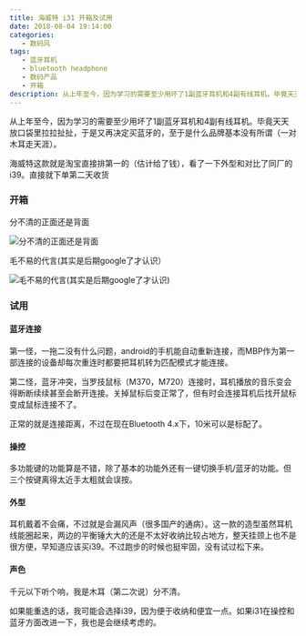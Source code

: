 ```yaml
---
title: 海威特 i31 开箱及试用
date: 2018-08-04 19:14:00
categories:
   - 数码风
tags:
   - 蓝牙耳机
   - bluetooth headphone
   - 数码产品
   - 开箱
description: 从上年至今，因为学习的需要至少用坏了1副蓝牙耳机和4副有线耳机。毕竟天天放口袋里拉拉扯扯，于是又再决定买蓝牙的，至于是什么品牌基本没有所谓。
---
```




从上年至今，因为学习的需要至少用坏了1副蓝牙耳机和4副有线耳机。毕竟天天放口袋里拉拉扯扯，于是又再决定买蓝牙的，至于是什么品牌基本没有所谓（一对木耳走天涯）。

海威特这款就是淘宝直接排第一的（估计给了钱），看了一下外型和对比了同厂的i39。直接就下单第二天收货



### 开箱

分不清的正面还是背面

![分不清的正面还是背面](https://i.loli.net/2018/08/04/5b658c78def58.jpg)

毛不易的代言(其实是后期google了才认识）

![毛不易的代言(其实是后期google了才认识)](https://i.loli.net/2018/08/04/5b658cbca3fb0.jpg)



### 试用

#### 蓝牙连接

第一怪，一拖二没有什么问题，android的手机能自动重新连接，而MBP作为第一部连接的设备却每次重连时都要把耳机转为匹配模式才能连接。

第二怪，蓝牙冲突，当罗技鼠标（M370，M720）连接时，耳机播放的音乐变会得断断续续甚至会断开连接。关掉鼠标后变正常了，但有时会连接耳机后找开鼠标变成鼠标连接不了。

正常的就是连接距离，不过在现在Bluetooth 4.x下，10米可以是标配了。



#### 操控

多功能键的功能算是不错，除了基本的功能外还有一键切换手机/蓝牙的功能。但三个按键离得太近手太粗就会误按。



#### 外型

耳机戴着不会痛，不过就是会漏风声（很多国产的通病）。这一款的造型虽然耳机线能圈起来，两边的平衡锤大大的还是不太好收纳比较占地方，整天挂颈上也不是很方便，早知道应该买i39。不过跑步的时候也挺牢固，没有试过松下来。



#### 声色

千元以下听个响，我是木耳（第二次说）分不清。



如果能重选的话，我可能会选择i39，因为便于收纳和便宜一点。如果i31在操控和蓝牙方面改进一下，我也是会继续考虑的。